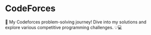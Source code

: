 # CodeForces
🚀 My Codeforces problem-solving journey! Dive into my solutions and explore various competitive programming challenges. 💡💻
